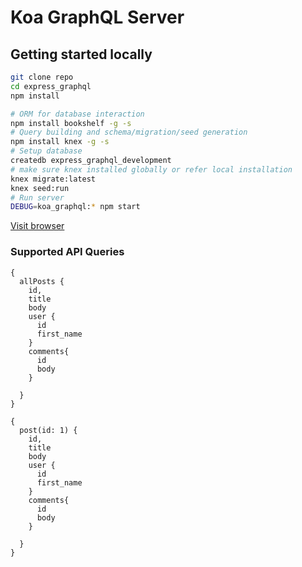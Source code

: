 # Koa GraphQL Server

## Getting started locally

```bash
git clone repo
cd express_graphql
npm install

# ORM for database interaction
npm install bookshelf -g -s
# Query building and schema/migration/seed generation
npm install knex -g -s
# Setup database
createdb express_graphql_development
# make sure knex installed globally or refer local installation
knex migrate:latest
knex seed:run
# Run server
DEBUG=koa_graphql:* npm start
```

[Visit browser](http://localhost:3000/)

### Supported API Queries

```
{
  allPosts {
    id,
    title
    body
    user {
      id
      first_name
    }
    comments{
      id
      body
    }

  }
}
```

```
{
  post(id: 1) {
    id,
    title
    body
    user {
      id
      first_name
    }
    comments{
      id
      body
    }

  }
}
```
